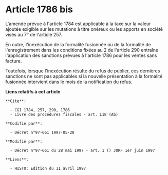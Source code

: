 # Article 1786 bis

L'amende prévue à l'article 1784 est applicable à la taxe sur la valeur ajoutée exigible sur les mutations à titre onéreux ou
les apports en société visés au 7° de l'article 257.

En outre, l'inexécution de la formalité fusionnée ou de la formalité de l'enregistrement dans les conditions fixées au 2 de
l'article 290 entraîne l'application des sanctions prévues à l'article 1786 pour les ventes sans facture.

Toutefois, lorsque l'inexécution résulte du refus de publier, ces dernières sanctions ne sont pas applicables si la nouvelle
présentation à la formalité fusionnée intervient dans le mois de la notification du refus.

**Liens relatifs à cet article**

	**Cite**:

	  - CGI 1784, 257, 290, 1786
	  - Livre des procédures fiscales - art. L18 (Ab)

	**Codifié par**:

	  - Décret n°97-661 1997-05-28

	**Modifié par**:

	  - Décret n°97-661 du 28 mai 1997 - art. 1 () JORF 1er juin 1997

	**Liens**:

	  - HISTO: Edition du 11 avril 1997
